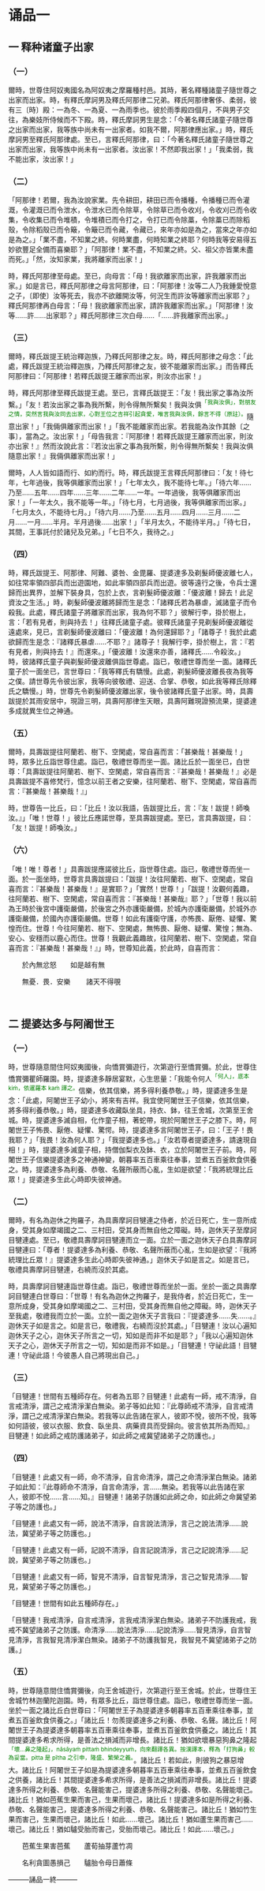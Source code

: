 # 诵品一

## 一 释种诸童子出家

### （一）

爾時，世尊住阿奴夷國名為阿奴夷之摩羅種村邑。其時，著名釋種諸童子隨世尊之出家而出家。時，有釋氏摩訶男及釋氏阿那律二兄弟。釋氏阿那律奢侈、柔弱，彼有三〔時〕殿：一為冬、一為夏、一為雨季也。彼於雨季殿四個月，不與男子交往，為樂妓所侍候而不下殿。時，釋氏摩訶男生是念：「今著名釋氏諸童子隨世尊之出家而出家，我等族中尚未有一出家者。如我不爾，阿那律應出家。」時，釋氏摩訶男至釋氏阿那律處。至已，言釋氏阿那律，曰：「今著名釋氏諸童子隨世尊之出家而出家，我等族中尚未有一出家者。汝出家！不然即我出家！」「我柔弱，我不能出家，汝出家！」

### （二）

「阿那律！若爾，我為汝說家業。先令耕田，耕田已而令播種，令播種已而令灌溉，令灌溉已而令泄水，令泄水已而令除草，令除草已而令收刈，令收刈已而令收集，令收集已而令堆積，令堆積已而令打之，令打已而令除藁，令除藁已而除稻殼，令除稻殼已而令簸，令簸已而令藏，令藏已，來年亦如是為之，當來之年亦如是為之。」「業不盡，不知業之終。何時業盡，何時知業之終耶？何時我等安易得五妙欲豐足全備而喜樂耶？」「阿那律！業不盡，不知業之終。父、祖父亦皆業未盡而死。」「然，汝知家業，我將離家而出家！」

時，釋氏阿那律至母處。至已，向母言：「母！我欲離家而出家，許我離家而出家。」如是言已，釋氏阿那律之母言阿那律，曰：「阿那律！汝等二人乃我鍾愛悅意之子，〔即使〕汝等死去，我亦不欲離開汝等，何況生而許汝等離家而出家耶？」釋氏阿那律再白母言：「母！我欲離家而出家，請許我離家而出家。」「阿那律！汝等……許……出家耶？」釋氏阿那律三次白母……「……許我離家而出家。」

### （三）

爾時，釋氏跋提王統治釋迦族，乃釋氏阿那律之友。時，釋氏阿那律之母念：「此處，釋氏跋提王統治釋迦族，乃釋氏阿那律之友，彼不能離家而出家。」而告釋氏阿那律曰：「阿那律！若釋氏跋提王離家而出家，則汝亦出家！」

時，釋氏阿那律至釋氏跋提王處。至已，言釋氏跋提王：「友！我出家之事為汝所繫。」「友！若汝出家之事為我所繫，則令得無所繫矣！我與汝俱<sup><font color="green">「我與汝俱」，對朋友之情，突然言我與汝同去出家，心對王位之吉祥引起貪愛，唯言我與汝俱，餘言不得（原註）。</font></sup>隨意出家！」「我倆俱離家而出家！」「我不能離家而出家。若我能為汝作其餘〔之事〕，當為之。汝出家！」「母告我言：『阿那律！若釋氏跋提王離家而出家，則汝亦出家！』然而汝說此言：『若汝出家之事為我所繫，則令得無所繫矣！我與汝俱隨意出家！』我倆俱離家而出家！」

爾時，人人皆如語而行、如約而行。時，釋氏跋提王言釋氏阿那律曰：「友！待七年，七年過後，我等俱離家而出家！」「七年太久，我不能待七年。」「待六年……乃至……五年……四年……三年……二年……一年。一年過後，我等俱離家而出家！」「一年太久，我不能等一年。」「待七月，七月過後，我等俱離家而出家。」「七月太久，不能待七月。」「待六月……乃至……五月……四月……三月……二月……一月……半月。半月過後……出家！」「半月太久，不能待半月。」「待七日，其間，王事託付於諸兒及兄弟。」「七日不久，我待之。」

### （四）

時，釋氏跋提王、阿那律、阿難、婆咎、金毘羅、提婆達多及剃髮師優波離七人，如往常率領四部兵而出遊園地，如此率領四部兵而出遊。彼等遠行之後，令兵士還歸而出異界，並解下裝身具，包於上衣，言剃髮師優波離：「優波離！歸去！此足資汝之生活。」時，剃髮師優波離將歸而生是念：「諸釋氏若為暴虐，滅諸童子而令殺我。此處，釋氏諸童子將離家而出家，我為何不耶？」彼解行李，掛於樹上，言：「若有見者，則與持去！」往釋氏諸童子處。彼釋氏諸童子見剃髮師優波離從遠處來，見已，言剃髮師優波離曰：「優波離！為何還歸耶？」「諸尊子！我於此處欲歸而生是念：『諸釋氏暴虐……不耶？』諸尊子！我解行李，掛於樹上，言：『若有見者，則與持去！』而還來。」「優波離！汝還來亦善，諸釋氏……令殺汝。」時，彼諸釋氏童子與剃髮師優波離俱詣世尊處。詣已，敬禮世尊而坐一面。諸釋氏童子於一面坐已，言世尊曰：「我等釋氏有驕慢。此處，剃髮師優波離長夜為我等之僕。請世尊先令彼出家，我等向彼敬禮、迎送、合掌、恭敬，如此我等釋氏除釋氏之驕慢。」時，世尊先令剃髮師優波離出家，後令彼諸釋氏童子出家。時，具壽跋提於其雨安居中，現證三明，具壽阿那律生天眼，具壽阿難現證預流果，提婆達多成就異生位之神通。

### （五）

爾時，具壽跋提往阿蘭若、樹下、空閑處，常自喜而言：「甚樂哉！甚樂哉！」時，眾多比丘詣世尊住處。詣已，敬禮世尊而坐一面。諸比丘於一面坐已，白世尊：「具壽跋提往阿蘭若、樹下、空閑處，常自喜而言：『甚樂哉！甚樂哉！』必是具壽跋提不喜修梵行，憶念以前王者之安樂，往阿蘭若、樹下、空閑處，常自喜而言：『甚樂哉！甚樂哉！』」

時，世尊告一比丘，曰：「比丘！汝以我語，告跋提比丘，言：『友！跋提！師喚汝。』」「唯！世尊！」彼比丘應諾世尊，至具壽跋提處。至已，言具壽跋提，曰：「友！跋提！師喚汝。」

### （六）

「唯！唯！尊者！」具壽跋提應諾彼比丘，詣世尊住處。詣已，敬禮世尊而坐一面。於一面坐時，世尊言具壽跋提曰：「跋提！汝往阿蘭若、樹下、空閑處，常自喜而言：『甚樂哉！甚樂哉！』是實耶？」「實然！世尊！」「跋提！汝觀何義趣，往阿蘭若、樹下、空閑處，常自喜而言：『甚樂哉！甚樂哉』耶？」「世尊！我以前為王時於後宮中護衛嚴備，於後宮之外亦護衛嚴備，於城內亦護衛嚴備，於城外亦護衛嚴備，於國內亦護衛嚴備。世尊！如此有護衛守護，亦怖畏、厭倦、疑懼、驚惶而住。世尊！今往阿蘭若、樹下、空閑處，無怖畏、厭倦、疑懼、驚惶；無為、安心、安穩而以鹿心而住。世尊！我觀此義趣故，往阿蘭若、樹下、空閑處，常自喜而言：『甚樂哉！甚樂哉！』」時，世尊知此義，於此時，自喜而言：

&emsp;&emsp;於內無忿怒&emsp;&emsp;如是越有無

&emsp;&emsp;無憂．畏．安樂 &emsp;&emsp;諸天不得覗

<br>

## 二 提婆达多与阿阇世王

### （一）

時，世尊隨意間住阿奴夷國後，向憍賞彌遊行，次第遊行至憍賞彌。於此，世尊住憍賞彌瞿師羅園。時，提婆達多靜居宴默，心生思量：「我能令何人<sup><font color="green">「何人」，底本 kiṁ，依暹羅本 kaṁ 譯之。</font></sup>信樂，依其信樂，將多得利養恭敬。」時，提婆達多生是念：「此處，阿闍世王子幼小，將來有吉祥。我宜使阿闍世王子信樂，依其信樂，將多得利養恭敬。」時，提婆達多收藏臥坐具，持衣、鉢，往王舍城，次第至王舍城。時，提婆達多滅自相，化作童子相，著蛇帶，現於阿闍世王子之膝下。時，阿闍世王子怖畏、厭倦、疑懼、驚愕。時，提婆達多言阿闍世王子，曰：「王子！畏我耶？」「我畏！汝為何人耶？」「我提婆達多也。」「汝若尊者提婆達多，請速現自相！」時，提婆達多滅童子相，持僧伽梨衣及鉢、衣，立於阿闍世王子前。時，阿闍世王子信樂提婆達多之神通神變，朝暮率五百車乘往奉事，並煮五百釜飲食供養之。時，提婆達多為利養、恭敬、名聲所蔽而心亂，生如是欲望：「我將統理比丘眾！」提婆達多生此心時即失彼神通。

### （二）

爾時，有名為迦休之拘羅子，為具壽摩訶目犍連之侍者，於近日死亡，生一意所成身，受其身如摩竭國之二、三村田，受其身而無自他之障礙。時，迦休天子至摩訶目犍連處。至已，敬禮具壽摩訶目犍連而立一面。立於一面之迦休天子白具壽摩訶目犍連曰：「尊者！提婆達多為利養、恭敬、名聲所蔽而心亂，生如是欲望：『我將統理比丘眾！』提婆達多生此心時即失彼神通。」迦休天子如是言之。如是言已，敬禮具壽摩訶目犍連，右繞而沒於其處。

時，具壽摩訶目犍連詣世尊住處。詣已，敬禮世尊而坐於一面。坐於一面之具壽摩訶目犍連白世尊曰：「世尊！有名為迦休之拘羅子，是我侍者，於近日死亡，生一意所成身，受其身如摩竭國之二、三村田，受其身而無自他之障礙。時，迦休天子至我處，敬禮我而立於一面。立於一面之迦休天子言我曰：『提婆達多……失……。』迦休天子如是言之。如是言已，敬禮我，右繞而沒於其處。」「目犍連！汝以心遍知迦休天子之心，迦休天子所言之一切，知如是而非不如是耶？」「我以心遍知迦休天子之心，迦休天子所言之一切，知如是而非不如是。」「目犍連！守祕此語！目犍連！守祕此語！今彼愚人自己將現出自己。」

### （三）

「目犍連！世間有五種師存在。何者為五耶？目犍連！此處有一師，戒不清淨，自言戒清淨，謂己之戒清淨潔白無染。弟子等如此知：『此尊師戒不清淨，自言戒清淨，謂己之戒清淨潔白無染。若我等以此告諸在家人，彼即不悅，彼所不悅，我等如何語彼，彼以衣服、飲食、臥坐具、病藥資具而受歸向。彼言依其所為而知。』目犍連！如此師之戒防護諸弟子，如此師之戒冀望諸弟子之防護也。」

### （四）

「目犍連！此處又有一師，命不清淨，自言命清淨，謂己之命清淨潔白無染。諸弟子如此知：『此尊師命不清淨，自言命清淨，言……無染。若我等以此告諸在家人，彼即不悅……言……知。』目犍連！諸弟子防護如此師之命，如此師之命冀望弟子等之防護也。」

「目犍連！此處又有一師，說法不清淨，自言說法清淨，言己之說法清淨……說法，冀望弟子等之防護也。」

「目犍連！此處又有一師，記說不清淨，自言記說清淨，言己之記說清淨……記說，冀望弟子等之防護也。」

「目犍連！此處又有一師，智見不清淨，自言智見清淨，言己之智見清淨……智見，冀望弟子等之防護也。」

「目犍連！世間有如此五種師存在。」

「目犍連！我戒清淨，自言戒清淨，言我戒清淨潔白無染。諸弟子不防護我戒，我戒不冀望諸弟子之防護。命清淨……說法清淨……記說清淨……智見清淨，自言智見清淨，言我智見清淨潔白無染。諸弟子不防護我智見，我智見不冀望諸弟子之防護。」

### （五）

時，世尊隨意間住憍賞彌後，向王舍城遊行，次第遊行至王舍城。於此，世尊住王舍城竹林迦蘭陀迦園。時，有眾多比丘，詣世尊住處。詣已，敬禮世尊而坐一面。坐於一面之諸比丘白世尊曰：「阿闍世王子為提婆達多朝暮率五百車乘往奉事，並煮五百釜飲食供養之。」「諸比丘！勿羨提婆達多之利養、恭敬、名聲。諸比丘！阿闍世王子為提婆達多朝暮率五百車乘往奉事，並煮五百釜飲食供養之。諸比丘！其間提婆達多希求所得，是善法之損減而非增長。諸比丘！猶如欲壞暴惡狗鼻之隆起<sup><font color="green">「壞…鼻之隆起」，nāsāyaṁ pittaṁ bhindeyyuṁ，向來翻譯各異。按漢譯本，釋為「打狗鼻」較為妥當。pitta 是 pītha 之引申，隆盛、繁榮之義。</font></sup>。諸比丘！若如此，則彼狗之暴惡增大。諸比丘！阿闍世王子如是為提婆達多朝暮率五百車乘往奉事，並煮五百釜飲食之供養，諸比丘！其間提婆達多希求所得，是善法之損減而非增長。諸比丘！提婆達多所得之利養、恭敬、名聲能害己，提婆達多所得之利養、恭敬、名聲能壞己。諸比丘！猶如芭蕉生果而害己，生果而壞己，諸比丘！提婆達多如是所得之利養、恭敬、名聲能害己，提婆達多所得之利養、恭敬、名聲能害己。諸比丘！猶如竹生果而害己，生果而壞己，諸比丘！如此……壞己。諸比丘！猶如蘆生果而害己……壞己。諸比丘！猶如驢受胎而害己，受胎而壞己。諸比丘！如此……壞己。」

&emsp;&emsp;芭蕉生果害芭蕉&emsp;&emsp;蘆荀抽芽蘆竹凋

&emsp;&emsp;名利貪圖愚損己&emsp;&emsp;驢胎令母日蕭條

———誦品一終———
